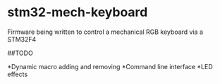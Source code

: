 # stm32-mech-keyboard
Firmware being written to control a mechanical RGB keyboard via a STM32F4

##TODO

*Dynamic macro adding and removing
*Command line interface
*LED effects
